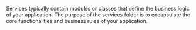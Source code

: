  Services typically contain modules or classes that define the business logic of your application. The purpose of the services folder is to encapsulate the core functionalities and business rules of your application.